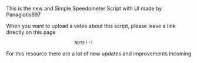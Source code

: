 This is the new and Simple Speedometer Script with UI made by Panagiotis897

When you want to upload a video about this script, please leave a link directly on this page

                              NOTE!!!

For this resource there are a lot of new updates and improvements incoming
